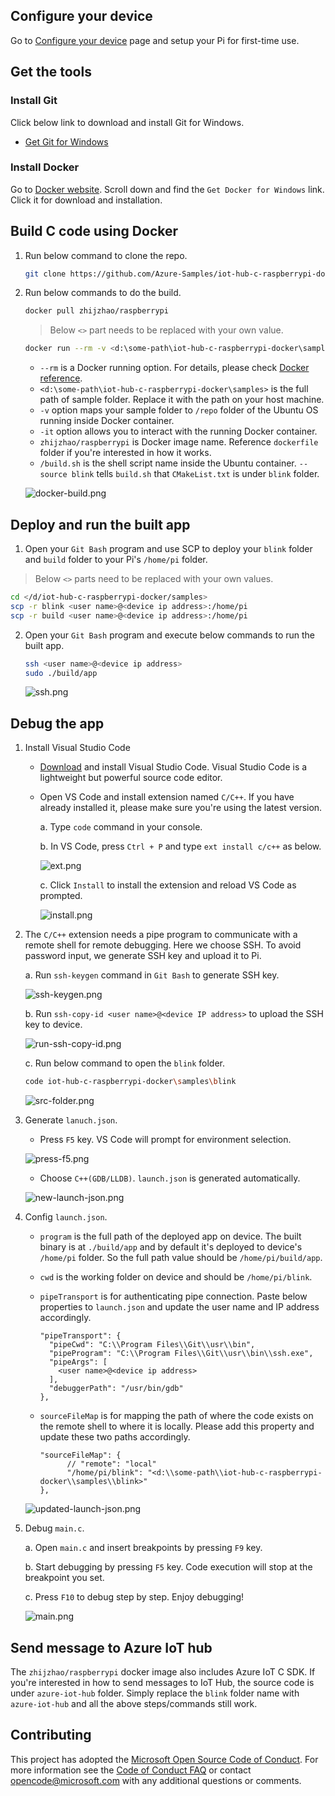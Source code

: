 ## Configure your device

Go to [Configure your device](https://docs.microsoft.com/en-us/azure/iot-hub/iot-hub-raspberry-pi-kit-c-lesson1-configure-your-device) page and setup your Pi for first-time use.

## Get the tools

### Install Git

Click below link to download and install Git for Windows.

* [Get Git for Windows](https://git-scm.com/download/win/)

### Install Docker
Go to [Docker website](https://www.docker.com/). Scroll down and find the `Get Docker for Windows` link. Click it for download and installation.

## Build C code using Docker

1. Run below command to clone the repo.

   ```bash
   git clone https://github.com/Azure-Samples/iot-hub-c-raspberrypi-docker.git
   ```

2. Run below commands to do the build. 

   ```bash
   docker pull zhijzhao/raspberrypi
   ```

   > Below `<>` part needs to be replaced with your own value.

   ```bash
   docker run --rm -v <d:\some-path\iot-hub-c-raspberrypi-docker\samples>:/repo -it zhijzhao/raspberrypi /build.sh --source blink
   ```

   * `--rm` is a Docker running option. For details, please check [Docker reference](https://docs.docker.com/engine/reference/commandline/run/).
   * `<d:\some-path\iot-hub-c-raspberrypi-docker\samples>` is the full path of sample folder. Replace it with the path on your host machine.
   * `-v` option maps your sample folder to `/repo` folder of the Ubuntu OS running inside Docker container.
   * `-it` option allows you to interact with the running Docker container.
   * `zhijzhao/raspberrypi` is Docker image name. Reference `dockerfile` folder if you're interested in how it works.
   * `/build.sh` is the shell script name inside the Ubuntu container. `--source blink` tells `build.sh` that `CMakeList.txt` is under `blink` folder.

   ![docker-build.png](media/win/docker-build.PNG)

## Deploy and run the built app

1. Open your `Git Bash` program and use SCP to deploy your `blink` folder and `build` folder to your Pi's `/home/pi` folder.

  > Below `<>` parts need to be replaced with your own values.

   ```bash
   cd </d/iot-hub-c-raspberrypi-docker/samples>
   scp -r blink <user name>@<device ip address>:/home/pi
   scp -r build <user name>@<device ip address>:/home/pi
   ```

2. Open your `Git Bash` program and execute below commands to run the built app.

   ```bash
   ssh <user name>@<device ip address>
   sudo ./build/app
   ```

   ![ssh.png](media/win/ssh.PNG)

## Debug the app

1. Install Visual Studio Code

   * [Download](https://code.visualstudio.com/docs/setup/windows) and install Visual Studio Code. Visual Studio Code is a lightweight but powerful source code editor.

   * Open VS Code and install extension named `C/C++`. If you have already installed it, please make sure you're using the latest version.

      a. Type `code` command in your console.
      
      b. In VS Code, press `Ctrl + P` and type `ext install c/c++` as below.

      ![ext.png](media/win/ext.png)
      
      c. Click `Install` to install the extension and reload VS Code as prompted. 

      ![install.png](media/win/install.PNG)


2. The `C/C++` extension needs a pipe program to communicate with a remote shell for remote debugging. Here we choose SSH. To avoid password input, we generate SSH key and upload it to Pi. 

   a. Run `ssh-keygen` command in `Git Bash` to generate SSH key.
   
   ![ssh-keygen.png](media/win/ssh-keygen.PNG)

   b. Run `ssh-copy-id <user name>@<device IP address>` to upload the SSH key to device.

   ![run-ssh-copy-id.png](media/win/run-ssh-copy-id.PNG)

   c. Run below command to open the `blink` folder.

   ```bash
   code iot-hub-c-raspberrypi-docker\samples\blink
   ```

   ![src-folder.png](media/win/src-folder.PNG)

4. Generate `lanuch.json`.

   * Press `F5` key. VS Code will prompt for environment selection.

   ![press-f5.png](media/win/press-f5.png)

   * Choose `C++(GDB/LLDB)`. `launch.json` is generated automatically.

   ![new-launch-json.png](media/win/new-launch-json.PNG)

5. Config `launch.json`.

   * `program` is the full path of the deployed app on device. The built binary is at `./build/app` and by default it's deployed to device's `/home/pi` folder. So the full path value should be `/home/pi/build/app`.
 
   * `cwd` is the working folder on device and should be `/home/pi/blink`.

   * `pipeTransport` is for authenticating pipe connection. Paste below properties to `launch.json` and update the user name and IP address accordingly.

      ```
      "pipeTransport": {
        "pipeCwd": "C:\\Program Files\\Git\\usr\\bin",
        "pipeProgram": "C:\\Program Files\\Git\\usr\\bin\\ssh.exe",
        "pipeArgs": [
          <user name>@<device ip address>
        ],
        "debuggerPath": "/usr/bin/gdb"
      },
      ``` 

   * `sourceFileMap` is for mapping the path of where the code exists on the remote shell to where it is locally. Please add this property and update these two paths accordingly.

      ```
      "sourceFileMap": {
            // "remote": "local"
            "/home/pi/blink": "<d:\\some-path\\iot-hub-c-raspberrypi-docker\\samples\\blink>"
      },
      ```

   ![updated-launch-json.png](media/win/updated-launch-json.PNG)

6. Debug `main.c`.

   a. Open `main.c` and insert breakpoints by pressing `F9` key.

   b. Start debugging by pressing `F5` key. Code execution will stop at the breakpoint you set.
   
   c. Press `F10` to debug step by step. Enjoy debugging!

   ![main.png](media/win/main.PNG)

## Send message to Azure IoT hub

The `zhijzhao/raspberrypi` docker image also includes Azure IoT C SDK. If you're interested in how to send messages to IoT Hub, the source code is under `azure-iot-hub` folder. Simply replace the `blink` folder name with `azure-iot-hub` and all the above steps/commands still work.

## Contributing
This project has adopted the [Microsoft Open Source Code of Conduct](https://opensource.microsoft.com/codeofconduct/). For more information see the [Code of Conduct FAQ](https://opensource.microsoft.com/codeofconduct/faq/) or contact [opencode@microsoft.com](mailto:opencode@microsoft.com) with any additional questions or comments.
